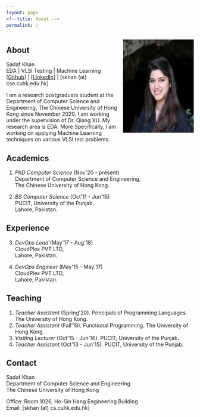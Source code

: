 ```yaml
---
layout: page
<!--title: About -->
permalink: /
---
```


<!--{% include image.html url="images/sadaf.jpg" caption="" width="50" height="50" align="right" %} -->

<img src="images/sadaf.jpg" width="190" height="250" align="right" />

## About

Sadaf Khan <br />
EDA | VLSI Testing | Machine Learning <br />
[[Github](https://github.com/KHAN-Sadaf/)] | [[LinkedIn](https://www.linkedin.com/in/sadafkhan13/)] | [skhan (at) cse.cuhk.edu.hk]

I am a research postgraduate student at the Department of Computer Science and Engineering, The Chinese University of Hong Kong since November 2020. I am working under the supervision of Dr. Qiang XU.
My research area is EDA. More Specifically, I am working on applying Machine Learning techniques on various VLSI test problems.

## Academics

1. *PhD Computer Science* (Nov'20 - present) <br />
   Department of Computer Science and Engineering, <br />
   The Chinese University of Hong Kong. <br />

2. *BS Computer Science* (Oct'11 - Jun'15) <br />
   PUCIT, University of the Punjab, <br />
   Lahore, Pakistan.

## Experience

3. *DevOps Lead* (May'17 - Aug'18) <br />
   CloudPlex PVT LTD, <br />
   Lahore, Pakistan.

4. *DevOps Engineer* (May'15 - May'17) <br />
   CloudPlex PVT LTD, <br />
   Lahore, Pakistan.

## Teaching

1. *Teacher Assistant* (Spring'20). Principals of Programming Languages. The University of Hong Kong.
2. *Teacher Assistant* (Fall'18). Functional Programming. The University of Hong Kong.
3. *Visiting Lecturer* (Oct'15 - Jun'16). PUCIT, University of the Punjab.
4. *Teacher Assistant* (Oct'13 - Jun'15). PUCIT, University of the Punjab.

 
## Contact

Sadaf Khan <br />
Department of Computer Science and Engineering<br />
The Chinese University of Hong Kong<br />

Office: Room 1026, Ho-Sin Hang Engineering Building<br />
Email: [skhan (at) cs.cuhk.edu.hk]
